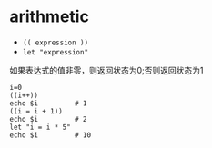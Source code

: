 # arithmetic

+ `(( expression ))`
+ `let "expression"`

如果表达式的值非零，则返回状态为0;否则返回状态为1

```shell
i=0
((i++))
echo $i         # 1
((i = i + 1))
echo $i         # 2
let "i = i * 5"
echo $i         # 10
```
